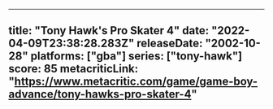 
---
title: "Tony Hawk's Pro Skater 4"
date: "2022-04-09T23:38:28.283Z"
releaseDate: "2002-10-28"
platforms: ["gba"]
series: ["tony-hawk"]
score: 85
metacriticLink: "https://www.metacritic.com/game/game-boy-advance/tony-hawks-pro-skater-4"
---
